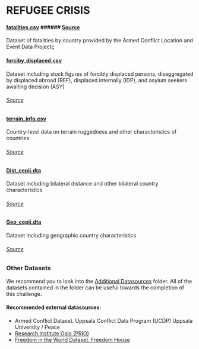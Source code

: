 # REFUGEE CRISIS


#### [fatalities.csv](fatalities.csv) ###### [Source](https://acleddata.com/#/dashboard)

Dataset of fatalities by country provided by the Armed Conflict Location and Event Data Projectç


#### [forciby_displaced.csv](forciby_displaced.csv)

Dataset including stock figures of forcibly displaced persons, disaggregated by displaced abroad (REF), displaced internally (IDP), and asylum seekers awaiting decision (ASY)

###### [Source](https://www.unhcr.org/refugee-statistics/)

#### [terrain_info.csv](terrain_info.csv)

Country-level data on terrain ruggedness and other characteristics of countries

###### [Source](https://diegopuga.org/data/rugged/)

#### [Dist_cepii.dta](Dist_cepii.dta)

Dataset including bilateral distance and other bilateral country characteristics

###### [Source](http://www.cepii.fr/)

#### [Geo_cepii.dta](Geo_cepii.dta)

Dataset including geographic country characteristics

###### [Source](http://www.cepii.fr/)

### Other Datasets

We recommend you to look into the [Additional Datasources](../Additional%20Datasources) folder. All of the datasets contained in the folder can be useful towards the completion of this challenge.

#### Recommended external datasources:

 - Armed Conflict Dataset. Uppsala Conflict Data Program (UCDP) Uppsala University / Peace
 - [Research Institute Oslo (PRIO)](https://www.prio.org/Data/Armed-Conflict/UCDP-PRIO/)
 - [Freedom in the World Dataset. Freedom House](https://freedomhouse.org)
